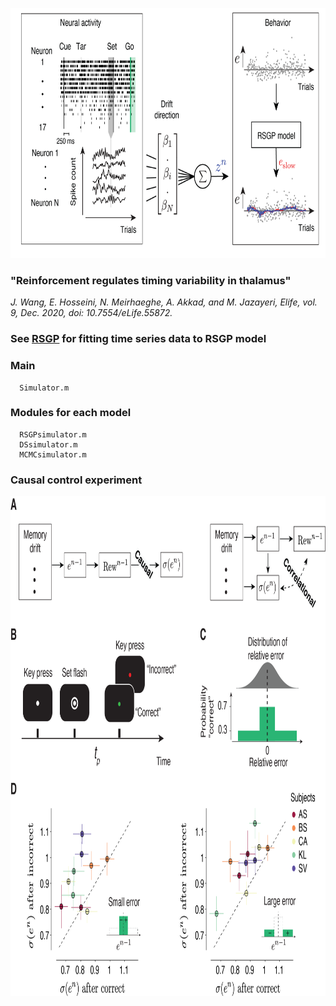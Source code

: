 <p align="center">
  <img src="analysis.png" height="400" >
</p>

###  "Reinforcement regulates timing variability in thalamus"
*J. Wang, E. Hosseini, N. Meirhaeghe, A. Akkad, and M. Jazayeri, Elife, vol. 9, Dec. 2020, doi: 10.7554/eLife.55872.*

###  See [RSGP](https://github.com/wangjing0/RSGP) for fitting time series data to RSGP model

  ### Main
      Simulator.m 
  ### Modules for each model
      RSGPsimulator.m
      DSsimulator.m
      MCMCsimulator.m
  
  ### Causal control experiment
  <p align="center">
  <img src="Figure4.png" height="800" >
</p>
